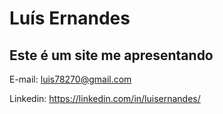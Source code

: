 # Luís Ernandes
## Este é um site me apresentando

E-mail: luis78270@gmail.com

Linkedin: https://linkedin.com/in/luisernandes/
